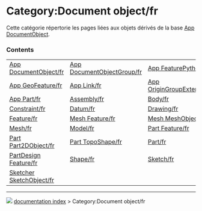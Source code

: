 # Category:Document object/fr
Cette catégorie répertorie les pages liées aux objets dérivés de la base [App DocumentObject](App_DocumentObject/fr.md).

### Contents

|     |     |     |
| --- | --- | --- |
| [App DocumentObject/fr](App_DocumentObject/fr.md) | [App DocumentObjectGroup/fr](App_DocumentObjectGroup/fr.md) | [App FeaturePython/fr](App_FeaturePython/fr.md) |
| [App GeoFeature/fr](App_GeoFeature/fr.md) | [App Link/fr](App_Link/fr.md) | [App OriginGroupExtension/fr](App_OriginGroupExtension/fr.md) |
| [App Part/fr](App_Part/fr.md) | [Assembly/fr](Assembly/fr.md) | [Body/fr](Body/fr.md) |
| [Constraint/fr](Constraint/fr.md) | [Datum/fr](Datum/fr.md) | [Drawing/fr](Drawing/fr.md) |
| [Feature/fr](Feature/fr.md) | [Mesh Feature/fr](Mesh_Feature/fr.md) | [Mesh MeshObject/fr](Mesh_MeshObject/fr.md) |
| [Mesh/fr](Mesh/fr.md) | [Model/fr](Model/fr.md) | [Part Feature/fr](Part_Feature/fr.md) |
| [Part Part2DObject/fr](Part_Part2DObject/fr.md) | [Part TopoShape/fr](Part_TopoShape/fr.md) | [Part/fr](Part/fr.md) |
| [PartDesign Feature/fr](PartDesign_Feature/fr.md) | [Shape/fr](Shape/fr.md) | [Sketch/fr](Sketch/fr.md) |
| [Sketcher SketchObject/fr](Sketcher_SketchObject/fr.md) |



---
![](images/Right_arrow.png) [documentation index](../README.md) > Category:Document object/fr
